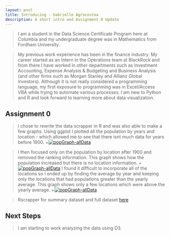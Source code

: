 ```yaml
---
layout: post
title: Introducing - Gabrielle Agrocostea
description: A short intro and Assignment 0 Update
---
```


>I am a student in the Data Science Certificate Program here at Columbia and my undergraduate degree was in Mathematics from Fordham University.

>My previous work experience has been in the finance industry. My career started as an Intern in the Operations team at BlackRock and from there I have worked in other departments such as Investment Accounting, Expense Analysis & Budgeting and Business Analysis (and other firms such as Morgan Stanley and Allianz Global Investors). Although it is not really considered a programming language, my first exposure to programming was in Excel/Access VBA while trying to automate various processes. I am new to Python and R and look forward to learning more about data visualization.

## Assignment 0 
>I chose to rewrite the data scrapper in R and was also able to make a few graphs.
Using ggplot I plotted all the population by years and location - which allowed me to see that there isnt much data for years before 1900. 
+[![popGraph-allData](http://Gabya06.github.io/edav/assets/popGraph-allData.png)](http://Gabya06.github.io/edav/assets/popGraph-allData.png)

>I then focused only on the population by location after 1900 and removed the ranking information. This graph shows how the population increased but there is no location information. 
+[![popGraph-allData](http://Gabya06.github.io/edav/assets/popGraph-reducedData.png)](http://Gabya06.github.io/edav/assets/popGraph-reducedData.png)
>I found it difficult to incorporate all of the locations so I ended up by finding the average by year and keeping only the locations that had populations greater than the yearly average. This graph shows only a few locations which were above the yearly average.
+[![popGraph-allData](http://Gabya06.github.io/edav/assets/popGraph-byCity.png)](http://Gabya06.github.io/edav/assets/popGraph-byCity.png)

> Rscrapper for summary dataset and full dataset [here](https://github.com/malecki/edav/tree/gh-pages/projects/popgraph/rscrapper/scrape-population.R)

## Next Steps
> I am starting to work analyzing the data using D3.

